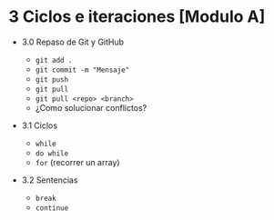 # 3 Ciclos e iteraciones [Modulo A]

- 3.0 Repaso de Git y GitHub
  - `git add .`
  - `git commit -m "Mensaje"`
  - `git push`
  - `git pull`
  - `git pull <repo> <branch>`
  - ¿Como solucionar conflictos?

- 3.1 Ciclos
   - `while`
   - `do while`
   - `for` (recorrer un array)

- 3.2 Sentencias
   - `break`
   - `continue`